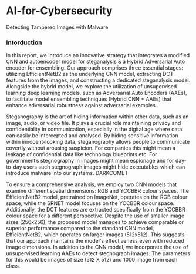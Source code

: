 # AI-for-Cybersecurity
Detecting Tampered Images with Malware 


### Intorduction 
In this report, we introduce an innovative strategy that integrates a modified CNN and autoencoder model for steganalysis & a Hybrid Adversarial Auto encoder for ensembling. Our approach comprises three essential stages: utilizing EfficientNetB2 as the underlying CNN model, extracting DCT features from the images, and constructing a dedicated steganalysis model. Alongside the hybrid model, we explore the utilization of unsupervised learning deep learning models, such as Adversarial Auto Encoders (AAEs), to facilitate model ensembling techniques (Hybrid CNN + AAEs) that enhance adversarial robustness against adversarial examples. 

Steganography is the art of hiding information within other data, such as an image, audio, or video file. It plays a crucial role   maintaining privacy and confidentiality in communication, especially in the digital age where data can easily be intercepted and analysed. By hiding sensitive information within innocent-looking data, steganography allows people to communicate covertly without arousing suspicion. For companies this might mean a leakage of confidential data like technology blueprints etc. For government’s stegnography in images might mean espionage and for day-to-day users such stegnograph images might hide executables which can introduce malware into our systems.
DARKCOMET 

To ensure a comprehensive analysis, we employ two CNN models that examine different spatial dimensions: RGB and YCCBBR colour spaces. The EfficientNetB2 model, pretrained on ImageNet, operates on the RGB colour space, while the SRNET model focuses on the YCCBBR colour space. Additionally, the DCT features are extracted specifically from the YCCBBR colour space for a different perspective. 
Despite the use of smaller image sizes (256x256), the proposed model manages to achieve comparable or superior performance compared to the standard CNN model, EfficientNetB2, which operates on larger images (512x512). This suggests that our approach maintains the model's effectiveness even with reduced image dimensions.
In addition to the CNN model, we incorporate the use of unsupervised learning AAEs to detect stegnograph images. The parameters for this would be images of size (512 X 512) and 1000 image from each class. 
